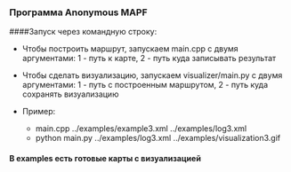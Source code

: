 ### Программа Anonymous MAPF


####Запуск через командную строку:
* Чтобы построить маршрут, запускаем main.cpp с двумя аргументами: 1 - путь к карте, 2 - путь куда записывать результат

* Чтобы сделать визуализацию, запускаем visualizer/main.py с двумя аргументами: 1 - путь с построенным маршрутом, 2 - путь куда сохранять визуализацию
* Пример:
  * main.cpp ../examples/example3.xml ../examples/log3.xml
  * python main.py ../examples/log3.xml ../examples/visualization3.gif

#### В examples есть готовые карты с визуализацией 